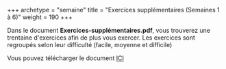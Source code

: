 +++
archetype = "semaine"
title = "Exercices supplémentaires (Semaines 1 à 6)"
weight = 190
+++


Dans le document **Exercices-supplémentaires.pdf**, vous trouverez une trentaine d'exercices afin de plus vous exercer.
Les exercices sont regroupés selon leur difficulté (facile, moyenne et difficile)

Vous pouvez télécharger le document [ICI](./Exercices-supplementaires.pdf)